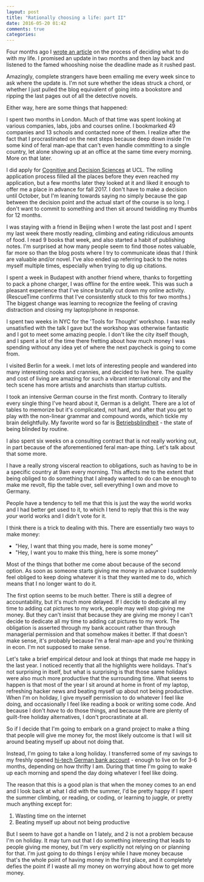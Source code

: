 ```yaml
---
layout: post
title: "Rationally choosing a life: part II"
date: 2016-05-20 01:42
comments: true
categories: 
---
```


Four months ago I [wrote an article](http://scattered-thoughts.net/blog/2016/01/26/rationally-choosing-a-life/) on the process of deciding what to do with my life. I promised an update in two months and then lay back and listened to the famed whooshing noise the deadline made as it rushed past.

Amazingly, complete strangers have been emailing me every week since to ask where the update is. I'm not sure whether the ideas struck a chord, or whether I just pulled the blog equivalent of going into a bookstore and ripping the last pages out of all the detective novels.

Either way, here are some things that happened:

I spent two months in London. Much of that time was spent looking at various companies, labs, jobs and courses online. I bookmarked 49 companies and 13 schools and contacted none of them. I realize after the fact that I procrastinated on the next steps because deep down inside I'm some kind of feral man-ape that can't even handle committing to a single country, let alone showing up at an office at the same time every morning. More on that later. 

I did apply for [Cognitive and Decision Sciences](http://www.ucl.ac.uk/pals/study/masters/TMSPSYSCDS01) at UCL. The rolling application process filled all the places before they even reached my application, but a few months later they looked at it and liked it enough to offer me a place in advance for fall 2017. I don't have to make a decision until October, but I'm leaning towards saying no simply because the gap between the decision point and the actual start of the course is so long. I don't want to commit to something and then sit around twiddling my thumbs for 12 months.

I was staying with a friend in Beijing when I wrote the last post and I spent my last week there mostly reading, climbing and eating ridiculous amounts of food. I read 9 books that week, and also started a habit of publishing notes. I'm surprised at how many people seem to find those notes valuable, far more so than the blog posts where I try to communicate ideas that *I* think are valuable and/or novel. I've also ended up referring back to the notes myself multiple times, especially when trying to dig up citations.

I spent a week in Budapest with another friend where, thanks to forgetting to pack a phone charger, I was offline for the entire week. This was such a pleasant experience that I've since brutally cut down my online activity. (RescueTime confirms that I've consistently stuck to this for two months.) The biggest change was learning to recognize the feeling of craving distraction and closing my laptop/phone in response. 

I spent two weeks in NYC for the 'Tools for Thought' workshop. I was really unsatisfied with the talk I gave but the workshop was otherwise fantastic and I got to meet some amazing people. I don't like the city itself though, and I spent a lot of the time there fretting about how much money I was spending without any idea yet of where the next paycheck is going to come from.

I visited Berlin for a week. I met lots of interesting people and wandered into many interesting nooks and crannies, and decided to live here. The quality and cost of living are amazing for such a vibrant international city and the tech scene has more artists and anarchists than startup cultists.

I took an intensive German course in the first month. Contrary to literally every single thing I've heard about it, German is a delight. There are a lot of tables to memorize but it's complicated, not hard, and after that you get to play with the non-linear grammar and compound words, which tickle my brain delightfully. My favorite word so far is [Betriebsblindheit](https://de.wikipedia.org/wiki/Betriebsblindheit) - the state of being blinded by routine.

I also spent six weeks on a consulting contract that is not really working out, in part because of the aforementioned feral man-ape thing. Let's talk about that some more. 

I have a really strong visceral reaction to obligations, such as having to be in a specific country at 9am every morning. This affects me to the extent that being obliged to do something that I already wanted to do can be enough to make me revolt, flip the table over, sell everything I own and move to Germany. 

People have a tendency to tell me that this is just the way the world works and I had better get used to it, to which I tend to reply that this is the way *your* world works and I didn't vote for it. 

I think there is a trick to dealing with this. There are essentially two ways to make money:

* "Hey, I want that thing you made, here is some money"
* "Hey, I want you to make this thing, here is some money"

Most of the things that bother me come about because of the second option. As soon as someone starts giving me money in advance I suddennly feel obliged to keep doing whatever it is that they wanted me to do, which means that I no longer want to do it.

The first option seems to be much better. There is still a degree of accountability, but it's much more delayed. If I decide to dedicate all my time to adding cat pictures to my work, people may well stop giving me money. But they can't insist that because they are giving me money I can't decide to dedicate all my time to adding cat pictures to my work. The obligation is asserted through my bank account rather than through managerial permission and that somehow makes it better. If that doesn't make sense, it's probably because I'm a feral man-ape and you're thinking in econ. I'm not supposed to make sense.

Let's take a brief empirical detour and look at things that made me happy in the last year. I noticed recently that all the highlights were holidays. That's not surprising in itself, but what is surprising is that those same holidays were also much more productive that the surrounding time. What seems to happen is that most of the year I sit around at home in front of my laptop, refreshing hacker news and beating myself up about not being productive. When I'm on holiday, I give myself permission to do whatever I feel like doing, and occasionally I feel like reading a book or writing some code. And because I don't *have* to do those things, and because there are plenty of guilt-free holiday alternatives, I don't procrastinate at all. 

So if I decide that I'm going to embark on a grand project to make a thing that people will give me money for, the most likely outcome is that I will sit around beating myself up about not doing that. 

Instead, I'm going to take a long holiday. I transferred some of my savings to my freshly opened [hi-tech German bank account](https://number26.eu/) - enough to live on for 3-6 months, depending on how thrifty I am. During that time I'm going to wake up each morning and spend the day doing whatever I feel like doing.  

The reason that this is a good plan is that when the money comes to an end and I look back at what I did with the summer, I'd be pretty happy if I spent the summer climbing, or reading, or coding, or learning to juggle, or pretty much anything except for:

1. Wasting time on the internet
2. Beating myself up about not being productive

But I seem to have got a handle on 1 lately, and 2 is not a problem because I'm on holiday. It may turn out that I do something interesting that leads to people giving me money, but I'm very explicitly not relying on or planning for that. I'm just going to do things I enjoy while I have money because that's the whole point of having money in the first place, and it completely defies the point if I waste all my money on worrying about how to get more money.
